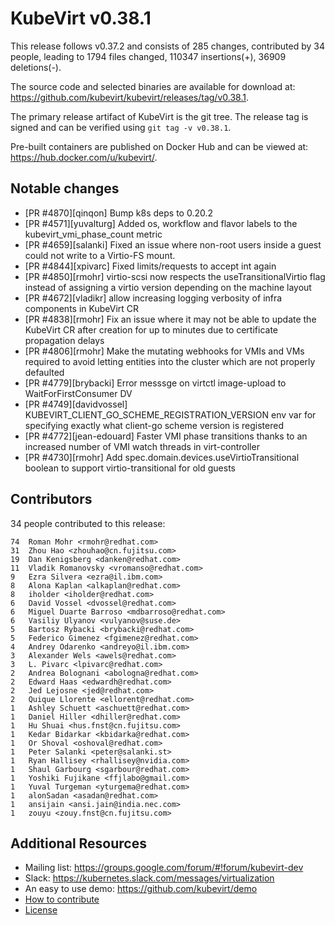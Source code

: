 KubeVirt v0.38.1
================

This release follows v0.37.2 and consists of 285 changes, contributed by 34 people, leading to 1794 files changed, 110347 insertions(+), 36909 deletions(-).

The source code and selected binaries are available for download at: https://github.com/kubevirt/kubevirt/releases/tag/v0.38.1.

The primary release artifact of KubeVirt is the git tree. The release tag is
signed and can be verified using `git tag -v v0.38.1`.

Pre-built containers are published on Docker Hub and can be viewed at: <https://hub.docker.com/u/kubevirt/>.

Notable changes
---------------

- [PR #4870][qinqon] Bump k8s deps to 0.20.2
- [PR #4571][yuvalturg] Added os, workflow and flavor labels to the kubevirt_vmi_phase_count metric
- [PR #4659][salanki] Fixed an issue where non-root users inside a guest could not write to a Virtio-FS mount.
- [PR #4844][xpivarc] Fixed limits/requests to accept int again
- [PR #4850][rmohr] virtio-scsi now respects the useTransitionalVirtio flag instead of assigning a virtio version depending on the machine layout
- [PR #4672][vladikr] allow increasing logging verbosity of infra components in KubeVirt CR
- [PR #4838][rmohr] Fix an issue where it may not be able to update the KubeVirt CR after creation for up to minutes due to certificate propagation delays
- [PR #4806][rmohr] Make the mutating webhooks for VMIs and VMs  required to avoid letting entities into the cluster which are not properly defaulted
- [PR #4779][brybacki] Error messsge on virtctl image-upload to WaitForFirstConsumer DV
- [PR #4749][davidvossel] KUBEVIRT_CLIENT_GO_SCHEME_REGISTRATION_VERSION env var for specifying exactly what client-go scheme version is registered
- [PR #4772][jean-edouard] Faster VMI phase transitions thanks to an increased number of VMI watch threads in virt-controller
- [PR #4730][rmohr] Add spec.domain.devices.useVirtioTransitional boolean to support virtio-transitional for old guests

Contributors
------------
34 people contributed to this release:

```
74	Roman Mohr <rmohr@redhat.com>
31	Zhou Hao <zhouhao@cn.fujitsu.com>
19	Dan Kenigsberg <danken@redhat.com>
11	Vladik Romanovsky <vromanso@redhat.com>
9	Ezra Silvera <ezra@il.ibm.com>
8	Alona Kaplan <alkaplan@redhat.com>
8	iholder <iholder@redhat.com>
6	David Vossel <dvossel@redhat.com>
6	Miguel Duarte Barroso <mdbarroso@redhat.com>
6	Vasiliy Ulyanov <vulyanov@suse.de>
5	Bartosz Rybacki <brybacki@redhat.com>
5	Federico Gimenez <fgimenez@redhat.com>
4	Andrey Odarenko <andreyo@il.ibm.com>
3	Alexander Wels <awels@redhat.com>
3	L. Pivarc <lpivarc@redhat.com>
2	Andrea Bolognani <abologna@redhat.com>
2	Edward Haas <edwardh@redhat.com>
2	Jed Lejosne <jed@redhat.com>
2	Quique Llorente <ellorent@redhat.com>
1	Ashley Schuett <aschuett@redhat.com>
1	Daniel Hiller <dhiller@redhat.com>
1	Hu Shuai <hus.fnst@cn.fujitsu.com>
1	Kedar Bidarkar <kbidarka@redhat.com>
1	Or Shoval <oshoval@redhat.com>
1	Peter Salanki <peter@salanki.st>
1	Ryan Hallisey <rhallisey@nvidia.com>
1	Shaul Garbourg <sgarbour@redhat.com>
1	Yoshiki Fujikane <ffjlabo@gmail.com>
1	Yuval Turgeman <yturgema@redhat.com>
1	alonSadan <asadan@redhat.com>
1	ansijain <ansi.jain@india.nec.com>
1	zouyu <zouy.fnst@cn.fujitsu.com>
```

Additional Resources
--------------------

- Mailing list: <https://groups.google.com/forum/#!forum/kubevirt-dev>
- Slack: <https://kubernetes.slack.com/messages/virtualization>
- An easy to use demo: <https://github.com/kubevirt/demo>
- [How to contribute][contributing]
- [License][license]

[contributing]: https://github.com/kubevirt/kubevirt/blob/master/CONTRIBUTING.md
[license]: https://github.com/kubevirt/kubevirt/blob/master/LICENSE
